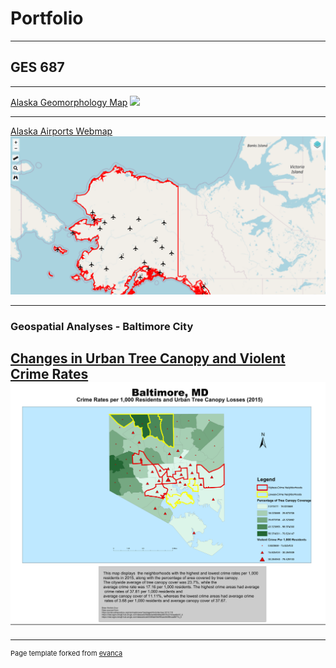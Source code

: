 # Portfolio
---
## GES 687
---
[Alaska Geomorphology Map]()
<img src="images/Alaska_Geomorphology_Map1.png"/>

---
[Alaska Airports Webmap](index.html)
<img src="images/airport webmap.png"/>

---

### Geospatial Analyses - Baltimore City
[Changes in Urban Tree Canopy and Violent Crime Rates](pdf/lab3_highestcrimerates.pdf)
<img src="images/lab3_highestcrimerates.pdf">
---




---
<p style="font-size:11px">Page template forked from <a href="https://github.com/evanca/quick-portfolio">evanca</a></p>
<!-- Remove above link if you don't want to attibute -->
